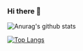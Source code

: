 ### Hi there 👋

![Anurag's github stats](https://github-readme-stats.vercel.app/api?username=onuryurtturk&show_icons=true&theme=radical)

[![Top Langs](https://github-readme-stats.vercel.app/api/top-langs/?username=onuryurtturk&layout=compact)](https://github.com/anuraghazra/github-readme-stats)


<!--
**onuryurtturk/onuryurtturk** is a ✨ _special_ ✨ repository because its `README.md` (this file) appears on your GitHub profile.

Here are some ideas to get you started:

- 🔭 I’m currently working on ...
- 🌱 I’m currently learning ...
- 👯 I’m looking to collaborate on ...
- 🤔 I’m looking for help with ...
- 💬 Ask me about ...
- 📫 How to reach me: ...
- 😄 Pronouns: ...
- ⚡ Fun fact: ...
-->
